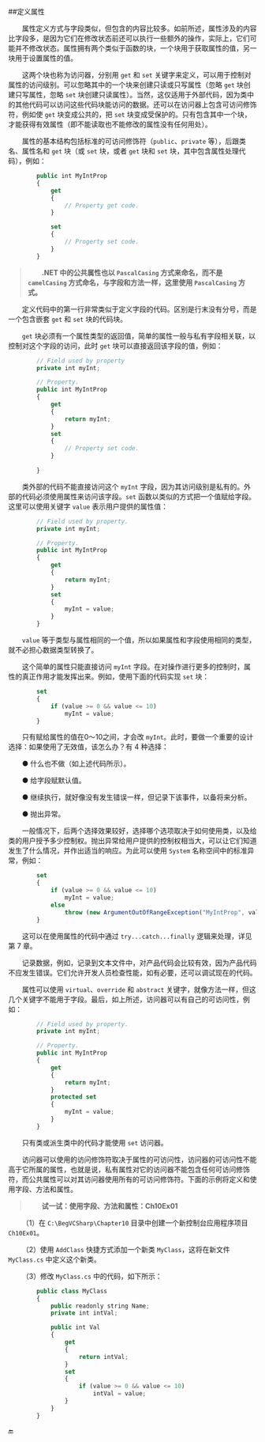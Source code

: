 ##定义属性

&emsp;&emsp;属性定义方式与字段类似，但包含的内容比较多。如前所述，属性涉及的内容比字段多，是因为它们在修改状态前还可以执行一些额外的操作，实际上，它们可能并不修改状态。属性拥有两个类似于函数的块，一个块用于获取属性的值，另一块用于设置属性的值。

&emsp;&emsp;这两个块也称为访问器，分别用 `get` 和 `set` 关键字来定义，可以用于控制对属性的访问级别。可以忽略其中的一个块来创建只读或只写属性（忽略 `get` 块创建只写属性，忽略 `set` 块创建只读属性）。当然，这仅适用于外部代码，因为类中的其他代码可以访问这些代码块能访问的数据。还可以在访问器上包含可访问修饰符，例如使 `get` 块变成公共的，把 `set` 块变成受保护的。只有包含其中一个块，才能获得有效属性（即不能读取也不能修改的属性没有任何用处）。


&emsp;&emsp;属性的基本结构包括标准的可访问修饰符（`public`、`private` 等），后跟类名、属性名和 `get` 块（或 `set` 块，或者 `get` 块和 `set` 块，其中包含属性处理代码），例如：

```javascript
        public int MyIntProp
        {
            get
            {
                // Property get code.
            }

            set
            {
                // Progerty set code.
            }
        }
```

>&emsp;&emsp;**.NET 中的公共属性也以 `PascalCasing` 方式来命名，而不是 `camelCasing` 方式命名，与字段和方法一样，这里使用 `PascalCasing` 方式。**

&emsp;&emsp;定义代码中的第一行非常类似于定义字段的代码。区别是行末没有分号，而是一个包含嵌套 `get` 和 `set` 块的代码块。

&emsp;&emsp;`get` 块必须有一个属性类型的返回值，简单的属性一般与私有字段相关联，以控制对这个字段的访问，此时 `get` 块可以直接返回该字段的值，例如：

```javascript
        // Field used by property
        private int myInt;

        // Property.
        public int MyIntProp
        {
            get
            {
                return myInt;
            }
            set
            {
                // Property set code.
            }
        
        }
```

&emsp;&emsp;类外部的代码不能直接访问这个 `myInt` 字段，因为其访问级别是私有的。外部的代码必须使用属性来访问该字段。`set` 函数以类似的方式把一个值赋给字段。这里可以使用关键字 `value` 表示用户提供的属性值：

```javascript
        // Field used by property.
        private int myInt;

        // Property.
        public int MyIntProp
        {
            get
            {
                return myInt;
            }
            set
            {
                myInt = value;
            }
        }
```

&emsp;&emsp;`value` 等于类型与属性相同的一个值，所以如果属性和字段使用相同的类型，就不必担心数据类型转换了。

&emsp;&emsp;这个简单的属性只能直接访问 `myInt` 字段。在对操作进行更多的控制时，属性的真正作用才能发挥出来。例如，使用下面的代码实现 `set` 块：

```javascript
        set
        {
            if (value >= 0 && value <= 10)
                myInt = value;
        }
```

&emsp;&emsp;只有赋给属性的值在0～10之间，才会改 `myInt`。此时，要做一个重要的设计选择：如果使用了无效值，该怎么办？有 4 种选择：

&emsp;&emsp;● 什么也不做（如上述代码所示）。

&emsp;&emsp;● 给字段赋默认值。

&emsp;&emsp;● 继续执行，就好像没有发生错误一样，但记录下该事件，以备将来分析。

&emsp;&emsp;● 抛出异常。

&emsp;&emsp;一般情况下，后两个选择效果较好，选择哪个选项取决于如何使用类，以及给类的用户授予多少控制权。抛出异常给用户提供的控制权相当大，可以让它们知道发生了什么情况，并作出适当的响应。为此可以使用 `System` 名称空间中的标准异常，例如：

```javascript
        set
        {
            if (value >= 0 && value <= 10)
                myInt = value;
            else
                throw (new ArgumentOutOfRangeException("MyIntProp", value, "MyIntProp must be assigned a value between 0 and 10."));
        }
```

&emsp;&emsp;这可以在使用属性的代码中通过 `try...catch...finally` 逻辑来处理，详见第 7 章。

&emsp;&emsp;记录数据，例如，记录到文本文件中，对产品代码会比较有效，因为产品代码不应发生错误。它们允许开发人员检查性能，如有必要，还可以调试现在的代码。

&emsp;&emsp;属性可以使用 `virtual`、`override` 和 `abstract` 关键字，就像方法一样，但这几个关键字不能用于字段。最后，如上所述，访问器可以有自己的可访问性，例如：

```javascript
        // Field used by property.
        private int myInt;

        // Property.
        public int MyIntProp
        {
            get
            {
                return myInt;
            }
            protected set
            {
                myInt = value;
            }
        }
```

&emsp;&emsp;只有类或派生类中的代码才能使用 `set` 访问器。


&emsp;&emsp;访问器可以使用的访问修饰符取决于属性的可访问性，访问器的可访问性不能高于它所属的属性，也就是说，私有属性对它的访问器不能包含任何可访问修饰符，而公共属性可以对其访问器使用所有的可访问修饰符。下面的示例将定义和使用字段、方法和属性。

>&emsp;&emsp;**试一试：使用字段、方法和属性：Ch10Ex01**

&emsp;&emsp;（1）在 `C:\BegVCSharp\Chapter10` 目录中创建一个新控制台应用程序项目 `Ch10Ex01`。

&emsp;&emsp;（2）使用 `AddClass` 快捷方式添加一个新类 `MyClass`，这将在新文件 `MyClass.cs` 中定义这个新类。

&emsp;&emsp;（3）修改 `MyClass.cs` 中的代码，如下所示：

```javascript
        public class MyClass
        {
            public readonly string Name;
            private int intVal;

            public int Val
            {
                get
                {
                    return intVal;
                }
                set
                {
                    if (value >= 0 && value <= 10)
                        intVal = value;
                }
            }
        }
```











🔚